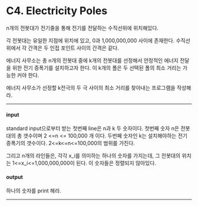 # C4. Electricity Poles

n개의 전봇대가 전기줄을 통해 전기를 전달하는 수직선위에 위치해있다.

각 전봇대는 유일한 지점에 위치에 있고, 0과 1,000,000,000 사이에 존재한다. 수직선 위에서 각 간격은 두 인접 포인트 사이의 간격은 같다. 

에너지 사무소는 총 n개의 전봇대 중에 k개의 전봇대를 선정해서 안정적인 에너지 전달을 위한 전기 증폭기를 설치하고자 한다. 이 k개의 폴은 두 선택된 폴의 최소 거리는 가능한 커야 한다.

에너지 사무소가 선정할 k전극의 두 극 사이의 최소 거리를 찾아내는 프로그램을 작성해라.

-------------

#### input

standard input으로부터 받는 첫번째 line은 n과 k 두 숫자이다. 첫번째 숫자 n은 전봇대의 총 갯수이며 
2 <=n <= 100,000 개 이다. 두번째 숫자인 k는 설치해야하는 전기 증폭기의 갯수이다. 2<=k<=n<=100,000의 범위를 가진다.

그리고 n개의 라인들은, 각각 x_i를 의미하는 하나의 숫자를 가지는데, 그 전봇대의 위치는 1<=x_i<=1,000,000,000이 된다. 이 숫자들은 정렬되지 않아있다.

#### output

하나의 숫자를 print 해라.

-----------





